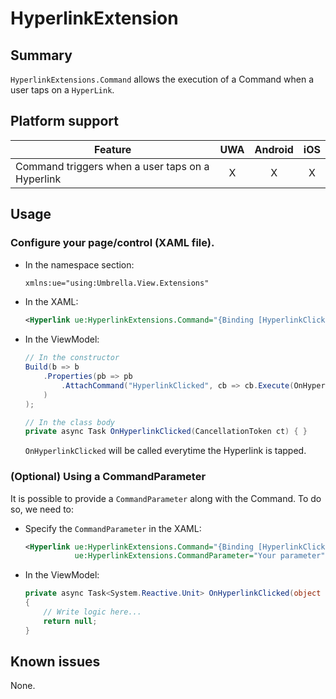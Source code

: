 # HyperlinkExtension

## Summary

`HyperlinkExtensions.Command` allows the execution of a Command when a user taps on a `HyperLink`. 

## Platform support

| Feature                                            | UWA | Android | iOS |
| -------------------------------------------------- |:---:|:-------:|:---:|
| Command triggers when a user taps on a Hyperlink   |  X  |    X    |  X  |

## Usage

### Configure your page/control (XAML file).
- In the namespace section:
    ```xml
	xmlns:ue="using:Umbrella.View.Extensions"
    ```
- In the XAML:
    ```xml
	<Hyperlink ue:HyperlinkExtensions.Command="{Binding [HyperlinkClicked]}">Click Here</Hyperlink>
    ```
- In the ViewModel:
    ```csharp
    // In the constructor
    Build(b => b
        .Properties(pb => pb
            .AttachCommand("HyperlinkClicked", cb => cb.Execute(OnHyperlinkClicked))
        )
    );

    // In the class body
    private async Task OnHyperlinkClicked(CancellationToken ct) { }
    ```
	`OnHyperlinkClicked` will be called everytime the Hyperlink is tapped.

### (Optional) Using a CommandParameter
It is possible to provide a `CommandParameter` along with the Command. To do so, we need to:
- Specify the `CommandParameter` in the XAML:
    ```xml
    <Hyperlink ue:HyperlinkExtensions.Command="{Binding [HyperlinkClicked]}"
			   ue:HyperlinkExtensions.CommandParameter="Your parameter">Clickable Text</Hyperlink>
    ```
- In the ViewModel:
    ```csharp
    private async Task<System.Reactive.Unit> OnHyperlinkClicked(object param, CancellationToken ct) 
    {
        // Write logic here...
        return null;
    }
    ```
## Known issues
None.
